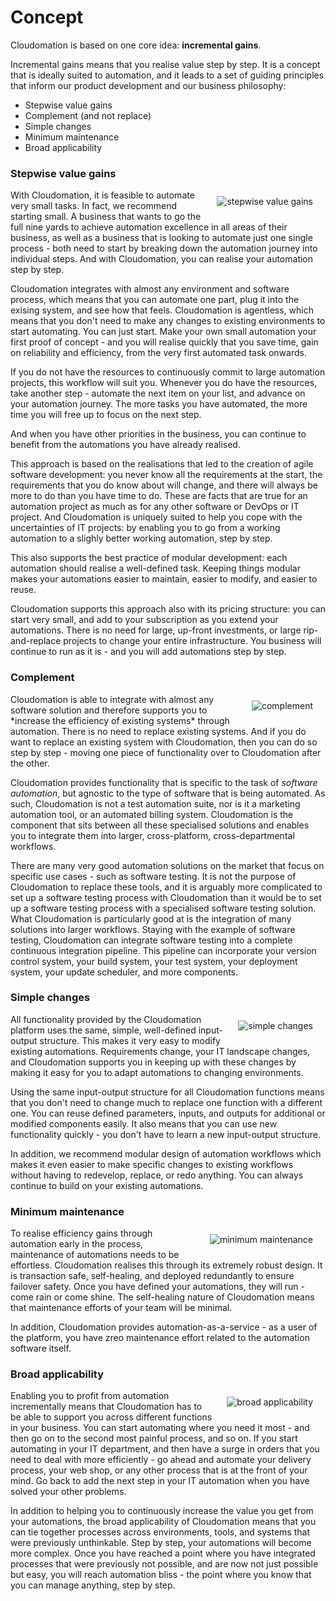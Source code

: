 # Concept

Cloudomation is based on one core idea: **incremental gains**.

Incremental gains means that you realise value step by step. It is a concept that is ideally suited to automation, and it leads to a set of guiding principles that inform our product development and our business philosophy:
- Stepwise value gains
- Complement (and not replace)
- Simple changes
- Minimum maintenance  
- Broad applicability

### Stepwise value gains
<img src="https://github.com/starflows/site/blob/master/images/stepwise_value_gains.jpg" alt="stepwise value gains" class="responsive d-none d-md-block" style="float:right; margin: 10px 20px"/>
With Cloudomation, it is feasible to automate very small tasks. In fact, we recommend starting small. A business that wants to go the full nine yards to achieve automation excellence in all areas of their business, as well as a business that is looking to automate just one single process - both need to start by breaking down the automation journey into individual steps. And with Cloudomation, you can realise your automation step by step.

Cloudomation integrates with almost any environment and software process, which means that you can automate one part, plug it into the exising system, and see how that feels. Cloudomation is agentless, which means that you don't need to make any changes to existing environments to start automating. You can just start. Make your own small automation your first proof of concept - and you will realise quickly that you save time, gain on reliability and efficiency, from the very first automated task onwards.  

If you do not have the resources to continuously commit to large automation projects, this workflow will suit you. Whenever you do have the resources, take another step - automate the next item on your list, and advance on your automation journey. The more tasks you have automated, the more time you will free up to focus on the next step.

And when you have other priorities in the business, you can continue to benefit from the automations you have already realised.  

This approach is based on the realisations that led to the creation of agile software development: you never know all the requirements at the start, the requirements that you do know about will change, and there will always be more to do than you have time to do. These are facts that are true for an automation project as much as for any other software or DevOps or IT project. And Cloudomation is uniquely suited to help you cope with the uncertainties of IT projects: by enabling you to go from a working automation to a slighly better working automation, step by step.  

This also supports the best practice of modular development: each automation should realise a well-defined task. Keeping things modular makes your automations easier to maintain, easier to modify, and easier to reuse.  

Cloudomation supports this approach also with its pricing structure: you can start very small, and add to your subscription as you extend your automations. There is no need for large, up-front investments, or large rip-and-replace projects to change your entire infrastructure. You business will continue to run as it is - and you will add automations step by step.

### Complement  
<img src="https://github.com/starflows/site/blob/master/images/complement.jpg" alt="complement" class="responsive d-none d-md-block" style="float:right; margin: 10px 20px"/>
Cloudomation is able to integrate with almost any software solution and therefore supports you to *increase the efficiency of existing systems* through automation. There is no need to replace existing systems. And if you do want to replace an existing system with Cloudomation, then you can do so step by step - moving one piece of functionality over to Cloudomation after the other.

Cloudomation provides functionality that is specific to the task of *software automation*, but agnostic to the type of software that is being automated. As such, Cloudomation is not a test automation suite, nor is it a marketing automation tool, or an automated billing system. Cloudomation is the component that sits between all these specialised solutions and enables you to integrate them into larger, cross-platform, cross-departmental workflows.

There are many very good automation solutions on the market that focus on specific use cases - such as software testing. It is not the purpose of Cloudomation to replace these tools, and it is arguably more complicated to set up a software testing process with Cloudomation than it would be to set up a software testing process with a specialised software testing solution. What Cloudomation is particularly good at is the integration of many solutions into larger workflows. Staying with the example of software testing, Cloudomation can integrate software testing into a complete continuous integration pipeline. This pipeline can incorporate your version control system, your build system, your test system, your deployment system, your update scheduler, and more components.

### Simple changes  
<img src="https://github.com/starflows/site/blob/master/images/simple_changes.jpg" alt="simple changes" class="responsive d-none d-md-block" style="float:right; margin: 10px 20px"/>
All functionality provided by the Cloudomation platform uses the same, simple, well-defined input-output structure. This makes it very easy to modify existing automations. Requirements change, your IT landscape changes, and Cloudomation supports you in keeping up with these changes by making it easy for you to adapt automations to changing environments.

Using the same input-output structure for all Cloudomation functions means that you don't need to change much to replace one function with a different one. You can reuse defined parameters, inputs, and outputs for additional or modified components easily. It also means that you can use new functionality quickly - you don't have to learn a new input-output structure.

In addition, we recommend modular design of automation workflows which makes it even easier to make specific changes to existing workflows without having to redevelop, replace, or redo anything. You can always continue to build on your existing automations.

### Minimum maintenance
<img src="https://github.com/starflows/site/blob/master/images/minimum_maintenance.jpg" alt="minimum maintenance" class="responsive d-none d-md-block" style="float:right; margin: 10px 20px"/>
To realise efficiency gains through automation early in the process, maintenance of automations needs to be effortless. Cloudomation realises this through its extremely robust design. It is transaction safe, self-healing, and deployed redundantly to ensure failover safety. Once you have defined your automations, they will run - come rain or come shine. The self-healing nature of Cloudomation means that maintenance efforts of your team will be minimal.

In addition, Cloudomation provides automation-as-a-service - as a user of the platform, you have zreo maintenance effort related to the automation software itself.

### Broad applicability
<img src="https://github.com/starflows/site/blob/master/images/broad_applicability.jpg" alt="broad applicability" class="responsive d-none d-md-block" style="float:right; margin: 10px 20px"/>
Enabling you to profit from automation incrementally means that Cloudomation has to be able to support you across different functions in your business. You can start automating where you need it most - and then go on to the second most painful process, and so on. If you start automating in your IT department, and then have a surge in orders that you need to deal with more efficiently - go ahead and automate your delivery process, your web shop, or any other process that is at the front of your mind. Go back to add the next step in your IT automation when you have solved your other problems.

In addition to helping you to continuously increase the value you get from your automations, the broad applicability of Cloudomation means that you can tie together processes across environments, tools, and systems that were previously unthinkable. Step by step, your automations will become more complex. Once you have reached a point where you have integrated processes that were previously not possible, and are now not just possible but easy, you will  reach automation bliss - the point where you know that you can manage anything, step by step.
